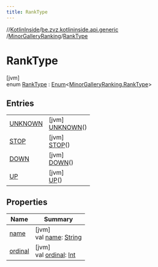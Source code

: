 ```yaml
---
title: RankType
---
```

//[KotlinInside](../../../../index.html)/[be.zvz.kotlininside.api.generic](../../index.html)
/[MinorGalleryRanking](../index.html)/[RankType](index.html)

# RankType

[jvm]\
enum [RankType](index.html) : [Enum](https://kotlinlang.org/api/latest/jvm/stdlib/kotlin/-enum/index.html)<[MinorGalleryRanking.RankType](
index.html)>

## Entries

| | |
|---|---|
| [UNKNOWN](-u-n-k-n-o-w-n/index.html) | [jvm]<br>[UNKNOWN](-u-n-k-n-o-w-n/index.html)() |
| [STOP](-s-t-o-p/index.html) | [jvm]<br>[STOP](-s-t-o-p/index.html)() |
| [DOWN](-d-o-w-n/index.html) | [jvm]<br>[DOWN](-d-o-w-n/index.html)() |
| [UP](-u-p/index.html) | [jvm]<br>[UP](-u-p/index.html)() |

## Properties

| Name | Summary |
|---|---|
| [name](index.html#-1787422336%2FProperties%2F863300109) | [jvm]<br>val [name](index.html#-1787422336%2FProperties%2F863300109): [String](https://kotlinlang.org/api/latest/jvm/stdlib/kotlin/-string/index.html) |
| [ordinal](index.html#-619946562%2FProperties%2F863300109) | [jvm]<br>val [ordinal](index.html#-619946562%2FProperties%2F863300109): [Int](https://kotlinlang.org/api/latest/jvm/stdlib/kotlin/-int/index.html) |

